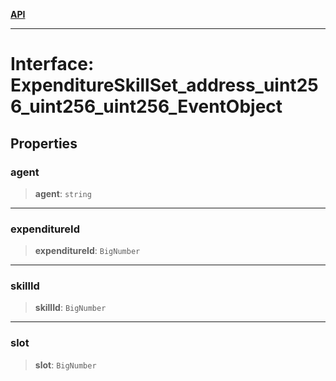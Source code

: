 [**API**](../../../README.md)

***

# Interface: ExpenditureSkillSet\_address\_uint256\_uint256\_uint256\_EventObject

## Properties

### agent

> **agent**: `string`

***

### expenditureId

> **expenditureId**: `BigNumber`

***

### skillId

> **skillId**: `BigNumber`

***

### slot

> **slot**: `BigNumber`
